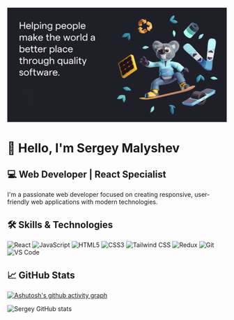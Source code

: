   <img
    alt="Helping people make the world a better place through quality software"
    src="https://github.com/shadyass/shadyass/blob/main/image.png"
  />

# 👋 Hello, I'm Sergey Malyshev

## 💻 Web Developer | React Specialist

I'm a passionate web developer focused on creating responsive, user-friendly web applications with modern technologies.

## 🛠️ Skills & Technologies

![React](https://img.shields.io/badge/-React-61DAFB?style=flat-square&logo=react&logoColor=black)
![JavaScript](https://img.shields.io/badge/-JavaScript-F7DF1E?style=flat-square&logo=javascript&logoColor=black)
![HTML5](https://img.shields.io/badge/-HTML5-E34F26?style=flat-square&logo=html5&logoColor=white)
![CSS3](https://img.shields.io/badge/-CSS3-1572B6?style=flat-square&logo=css3&logoColor=white)
![Tailwind CSS](https://img.shields.io/badge/-Tailwind%20CSS-38B2AC?style=flat-square&logo=tailwind-css&logoColor=white)
![Redux](https://img.shields.io/badge/-Redux-764ABC?style=flat-square&logo=redux&logoColor=white)
![Git](https://img.shields.io/badge/-Git-F05032?style=flat-square&logo=git&logoColor=white)
![VS Code](https://img.shields.io/badge/-VS%20Code-007ACC?style=flat-square&logo=visual-studio-code&logoColor=white)

## 📈 GitHub Stats

[![Ashutosh's github activity graph](https://github-readme-activity-graph.vercel.app/graph?username=shadyass&theme=dracula)](https://github.com/shadyass/github-readme-activity-graph)

![Sergey GitHub stats](https://github-readme-stats.vercel.app/api?username=shadyass&show_icons=true&theme=radical)

